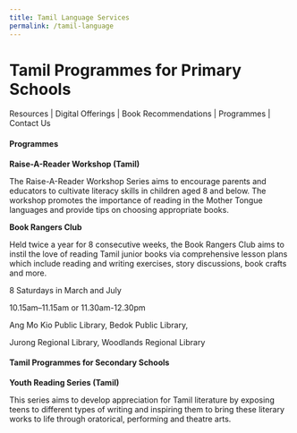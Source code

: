```yaml
---
title: Tamil Language Services
permalink: /tamil-language
---
```

# Tamil Programmes for Primary Schools
Resources | Digital Offerings | Book Recommendations | Programmes | Contact Us

#### Programmes

**Raise-A-Reader Workshop (Tamil)**

The Raise-A-Reader Workshop Series aims to encourage parents and educators to cultivate literacy skills in children aged 8 and below. The workshop promotes the importance of reading in the Mother Tongue languages and provide tips on choosing appropriate books.

**Book Rangers Club**

Held twice a year for 8 consecutive weeks, the Book Rangers Club aims to instil the love of reading Tamil junior books via comprehensive lesson plans which include reading and writing exercises, story discussions, book crafts and more.

8 Saturdays in March and July

10.15am–11.15am or 11.30am-12.30pm

Ang Mo Kio Public Library, Bedok Public Library,

Jurong Regional Library, Woodlands Regional Library

#### Tamil Programmes for Secondary Schools

**Youth Reading Series (Tamil)**

This series aims to develop appreciation for Tamil literature by exposing teens to different types of writing and inspiring them to bring these literary works to life through oratorical, performing and theatre arts.